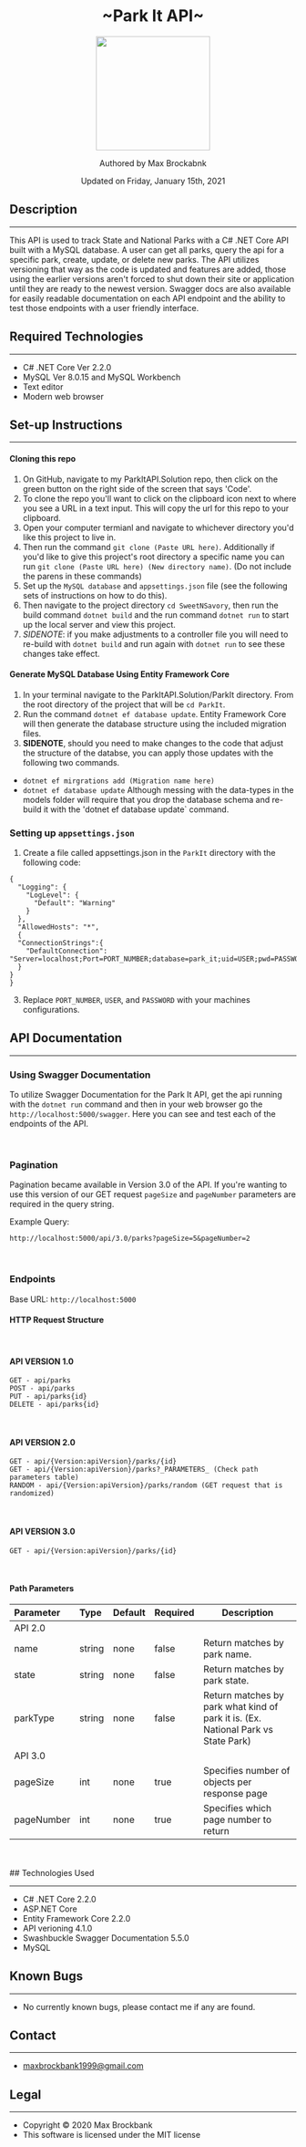 <h1 align="center">~Park It API~</h1>
<div align="center">
<img src="https://github.com/MaxBrockbank.png" width="200px" height="auto" >
</div>
<p align="center">Authored by Max Brockabnk</p>
<p align="center">Updated on Friday, January 15th, 2021</p>

## Description
<hr>
This API is used to track State and National Parks with a C# .NET Core API built with a MySQL database. A user can get all parks, query the api for a specific park, create, update, or delete new parks. The API utilizes versioning that way as the code is updated and features are added, those using the earlier versions aren't forced to shut down their site or application until they are ready to the newest version. Swagger docs are also available for easily readable documentation on each API endpoint and the ability to test those endpoints with a user friendly interface.

## Required Technologies
<hr>

* C# .NET Core Ver 2.2.0
* MySQL Ver 8.0.15 and MySQL Workbench
* Text editor
* Modern web browser 

## Set-up Instructions
<hr>

#### Cloning this repo
1. On GitHub, navigate to my ParkItAPI.Solution repo, then click on the green button on the right side of the screen that says 'Code'.
2. To clone the repo you'll want to click on the clipboard icon next to where you see a URL in a text input. This will copy the url for this repo to your clipboard.
3. Open your computer termianl and navigate to whichever directory you'd like this project to live in.
4. Then run the command `git clone (Paste URL here)`. Additionally if you'd like to give this project's root directory a specific name you can run `git clone (Paste URL here) (New directory name)`. (Do not include the parens in these commands)
5. Set up the `MySQL database` and `appsettings.json` file (see the following sets of instructions on how to do this).
6. Then navigate to the project directory `cd SweetNSavory`, then run the build command `dotnet build` and the run command `dotnet run` to start up the local server and view this project.
7. _SIDENOTE_: if you make adjustments to a controller file you will need to re-build with `dotnet build` and run again with `dotnet run` to see these changes take effect.

#### Generate MySQL Database Using Entity Framework Core
1. In your terminal navigate to the ParkItAPI.Solution/ParkIt directory. From the root directory of the project that will be  `cd ParkIt`.
2. Run the command `dotnet ef database update`. Entity Framework Core will then generate the database structure using the included migration files. 
3. __SIDENOTE__, should you need to make changes to the code that adjust the structure of the databse, you can apply those updates with the following two commands. 
* `dotnet ef mirgrations add (Migration name here)`
* `dotnet ef database update`
Although messing with the data-types in the models folder will require that you drop the database schema and re-build it with the 'dotnet ef database update` command.


### Setting up `appsettings.json`
1. Create a file called appsettings.json in the `ParkIt` directory with the following code:
```
{
  "Logging": {
    "LogLevel": {
      "Default": "Warning"
    }
  },
  "AllowedHosts": "*",
  {
  "ConnectionStrings":{
    "DefaultConnection": "Server=localhost;Port=PORT_NUMBER;database=park_it;uid=USER;pwd=PASSWORD"
  }
}
}
```
3. Replace `PORT_NUMBER`, `USER`, and `PASSWORD` with your machines configurations.


## API Documentation

<hr>

### Using Swagger Documentation

To utilize Swagger Documentation for the Park It API, get the api running with the `dotnet run` command and then in your web browser go the `http://localhost:5000/swagger`. Here you can see and test each of the endpoints of the API.

<br>


### Pagination

Pagination became available in Version 3.0 of the API. If you're wanting to use this version of our GET request `pageSize` and `pageNumber` parameters are required in the query string.

Example Query:
```
http://localhost:5000/api/3.0/parks?pageSize=5&pageNumber=2
```
<br>

### Endpoints

Base URL: `http://localhost:5000`

#### HTTP Request Structure
<br>

#### API VERSION 1.0
```
GET - api/parks
POST - api/parks
PUT - api/parks{id}
DELETE - api/parks{id}
```
<br>

#### API VERSION 2.0
```
GET - api/{Version:apiVersion}/parks/{id}
GET - api/{Version:apiVersion}/parks?_PARAMETERS_ (Check path parameters table)
RANDOM - api/{Version:apiVersion}/parks/random (GET request that is randomized)
```
<br>

#### API VERSION 3.0
```
GET - api/{Version:apiVersion}/parks/{id}
```
<br>

#### Path Parameters
|Parameter|Type|Default|Required|Description|
|:--| :--| :--| :--| ---|
|API 2.0|
|name|string|none|false|Return matches by park name.|
|state|string|none|false|Return matches by park state.|
|parkType|string|none|false|Return matches by park what kind of park it is. (Ex. National Park vs State Park)|
|API 3.0|
|pageSize|int|none|true|Specifies number of objects per response page|
|pageNumber|int|none|true|Specifies which page number to return|

<br>
<br>
## Technologies Used
<hr>

* C# .NET Core 2.2.0
* ASP.NET Core 
* Entity Framework Core 2.2.0
* API verioning 4.1.0
* Swashbuckle Swagger Documentation 5.5.0
* MySQL

## Known Bugs
<hr>

* No currently known bugs, please contact me if any are found.


## Contact 
<hr>

* [maxbrockbank1999@gmail.com](mailto:maxbrockbank1999@gmail.com)


## Legal
<hr>

* Copyright © 2020 Max Brockbank
* This software is licensed under the MIT license
